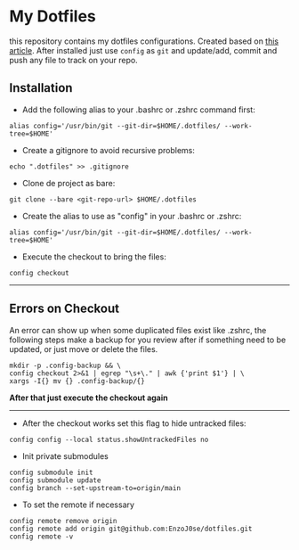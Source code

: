 # My Dotfiles
this repository contains my dotfiles configurations. Created based on <a href="https://www.atlassian.com/br/git/tutorials/dotfiles">this article</a>.
After installed just use `config` as `git` and update/add, commit and push any file to track on your repo. 

## Installation

- Add the following alias to your .bashrc or .zshrc command first:
```shell
alias config='/usr/bin/git --git-dir=$HOME/.dotfiles/ --work-tree=$HOME'
```
- Create a gitignore to avoid recursive problems:
```shell
echo ".dotfiles" >> .gitignore
```
- Clone de project as bare:
```shell
git clone --bare <git-repo-url> $HOME/.dotfiles
```
- Create the alias to use as "config" in your .bashrc or .zshrc:
```shell
alias config='/usr/bin/git --git-dir=$HOME/.dotfiles/ --work-tree=$HOME'
```
- Execute the checkout to bring the files:
```shell
config checkout
```
---
## Errors on Checkout
An error can show up when some duplicated files exist like .zshrc, the following steps make a backup for you 
 review after if something need to be updated, or just move or delete the files.

```shell
mkdir -p .config-backup && \
config checkout 2>&1 | egrep "\s+\." | awk {'print $1'} | \
xargs -I{} mv {} .config-backup/{}
```
**After that just execute the checkout again**

---

- After the checkout works set this flag to hide untracked files:
```shell
config config --local status.showUntrackedFiles no
```
- Init private submodules
```shell
config submodule init
config submodule update
config branch --set-upstream-to=origin/main
```

- To set the remote if necessary
```shell
config remote remove origin
config remote add origin git@github.com:EnzoJ0se/dotfiles.git
config remote -v
```
